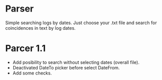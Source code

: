 # Parser
Simple searching logs by dates.
Just choose your .txt file and search for coincidences in text by log dates.

# Parcer 1.1
- Add posibility to search without selecting dates (overall file).
- Deactivated DateTo picker before select DateFrom.
- Add some checks.
